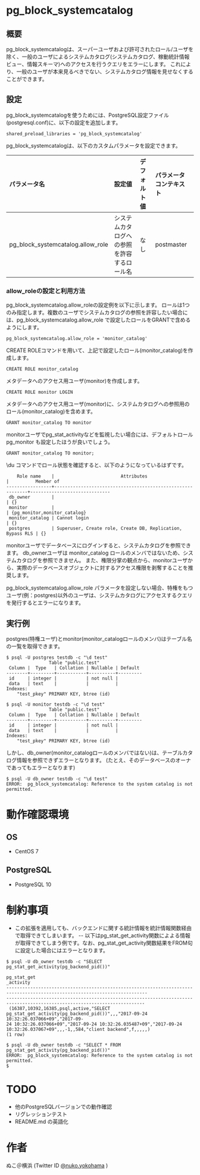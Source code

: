 # pg_block_systemcatalog

## 概要
pg_block_systemcatalogは、スーパーユーザおよび許可されたロール/ユーザを除く、一般のユーザによるシステムカタログ(システムカタログ、稼動統計情報ビュー、情報スキーマ)へのアクセスを行うクエリをエラーにします。
これにより、一般のユーザが本来見るべきでない、システムカタログ情報を見せなくすることができます。

## 設定
pg_block_systemcatalogを使うためには、PostgreSQL設定ファイル(postgresql.conf)に、以下の設定を追加します。

```
shared_preload_libraries = 'pg_block_systemcatalog'
```

pg_block_systemcatalogは、以下のカスタムパラメータを設定できます。

|パラメータ名|設定値|デフォルト値|パラメータコンテキスト|
|:--|:--|:--|:--|
|pg_block_systemcatalog.allow_role|システムカタログへの参照を許容するロール名|なし|postmaster|

### allow_roleの設定と利用方法

pg_block_systemcatalog.allow_roleの設定例を以下に示します。
ロールは1つのみ指定します。複数のユーザでシステムカタログの参照を許容したい場合には、pg_block_systemcatalog.allow_role で設定したロールをGRANTで含めるようにします。

```
pg_block_systemcatalog.allow_role = 'monitor_catalog'
```

CREATE ROLEコマンドを用いて、上記で設定したロール(monitor_catalog)を作成します。

```
CREATE ROLE monitor_catalog
```

メタデータへのアクセス用ユーザ(monitor)を作成します。

```
CREATE ROLE monitor LOGIN 
```

メタデータへのアクセス用ユーザ(monitor)に、システムカタログへの参照用のロール(monitor_catalog)を含めます。

```
GRANT monitor_catalog TO monitor
```

monitorユーザでpg_stat_activityなどを監視したい場合には、デフォルトロール pg_monitor も設定したほうが良いでしょう。

```
GRANT monitor_catalog TO monitor;
```

\du コマンドでロール状態を確認すると、以下のようになっているはずです。

```
    Role name    |                         Attributes                         |          Member of           
-----------------+------------------------------------------------------------+------------------------------
 db_owner        |                                                            | {}
 monitor         |                                                            | {pg_monitor,monitor_catalog}
 monitor_catalog | Cannot login                                               | {}
 postgres        | Superuser, Create role, Create DB, Replication, Bypass RLS | {}
```

monitorユーザでデータベースにログインすると、システムカタログを参照できます。
db_ownerユーザは monitor_catalog ロールのメンバではないため、システムカタログを参照できません。
また、権限分掌の観点から、monitorユーザから、実際のデータベースオブジェクトに対するアクセス権限を剥奪することを推奨します。

pg_block_systemcatalog.allow_role パラメータを設定しない場合、特権をもつユーザ(例：postgres)以外のユーザは、システムカタログにアクセスするクエリを発行するとエラーになります。

## 実行例
postgres(特権ユーザ)とmonitor(monitor_catalogロールのメンバ)はテーブル名の一覧を取得できます。

```
$ psql -U postgres testdb -c "\d test"
                Table "public.test"
 Column |  Type   | Collation | Nullable | Default 
--------+---------+-----------+----------+---------
 id     | integer |           | not null | 
 data   | text    |           |          | 
Indexes:
    "test_pkey" PRIMARY KEY, btree (id)

$ psql -U monitor testdb -c "\d test"
                Table "public.test"
 Column |  Type   | Collation | Nullable | Default 
--------+---------+-----------+----------+---------
 id     | integer |           | not null | 
 data   | text    |           |          | 
Indexes:
    "test_pkey" PRIMARY KEY, btree (id)

```

しかし、db_owner(monitor_catalogロールのメンバではない)は、テーブルカタログ情報を参照できずエラーとなります。
(たとえ、そのデータベースのオーナであってもエラーとなります)

```
$ psql -U db_owner testdb -c "\d test"
ERROR:  pg_block_systemcatalog: Reference to the system catalog is not permitted.
```

# 動作確認環境
## OS

- CentOS 7

## PostgreSQL

- PostgreSQL 10

# 制約事項

- この拡張を適用しても、バックエンドに関する統計情報を統計情報関数経由で取得できてしまいます。
-- 以下はpg_stat_get_activity関数によよる情報が取得できてしまう例です。なお、pg_stat_get_activity関数結果をFROM句に設定した場合にはエラーとなります。

```
$ psql -U db_owner testdb -c "SELECT pg_stat_get_activity(pg_backend_pid())"
                                                                                                                pg_stat_get
_activity                                                                                                                 
---------------------------------------------------------------------------------------------------------------------------
--------------------------------------------------------------------------------------------------------------------------
 (16387,10392,16385,psql,active,"SELECT pg_stat_get_activity(pg_backend_pid())",,,"2017-09-24 10:32:26.037066+09","2017-09-
24 10:32:26.037066+09","2017-09-24 10:32:26.035487+09","2017-09-24 10:32:26.037067+09",,,-1,,584,"client backend",f,,,,,)
(1 row)

$ psql -U db_owner testdb -c "SELECT * FROM pg_stat_get_activity(pg_backend_pid())"
ERROR:  pg_block_systemcatalog: Reference to the system catalog is not permitted.
$ 
```

# TODO

- 他のPostgreSQLバージョンでの動作確認
- リグレッションテスト
- README.md の英語化

# 作者
ぬこ＠横浜 (Twitter ID [@nuko.yokohama](https://twitter.com/nuko_yokohama) )

